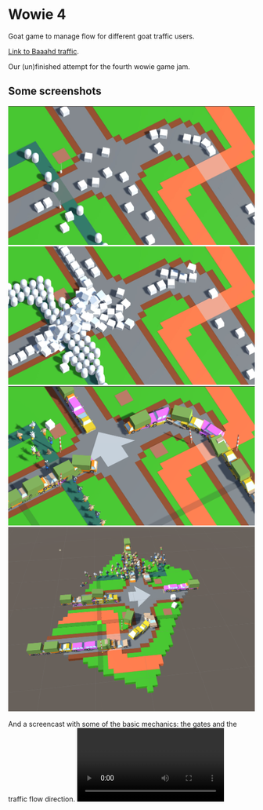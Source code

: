 # Wowie 4
Goat game to manage flow for different goat traffic users.

[Link to Baaahd traffic](https://oecloe.itch.io/baaahd-traffic).

Our (un)finished attempt for the fourth wowie game jam.

## Some screenshots
![Screenshot during development 1](Docs/screenshot01.jpg)
![Screenshot during development 2](Docs/screenshot02.jpg)
![Screenshot during development 3](Docs/Screenshot03.PNG)
![Screenshot during development 4](Docs/Screenshot04.PNG)

And a screencast with some of the basic mechanics: the gates and the traffic flow direction.
![Movie](Docs/wowie-4-screencast.mp4)
